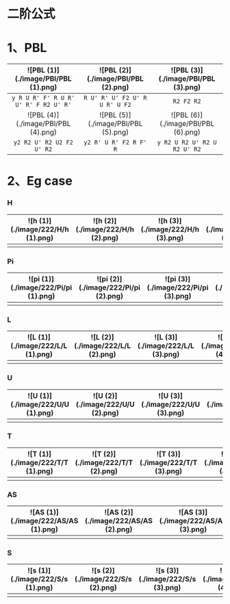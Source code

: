 # 二阶公式





# 1、PBL

|  ![PBL (1)](./image/PBl/PBL (1).png)  | ![PBL (2)](./image/PBl/PBL (2).png) | ![PBL (3)](./image/PBl/PBL (3).png) |
| :-----------------------------------: | :---------------------------------: | :---------------------------------: |
| `y R U R' F' R U R' U' R' F R2 U' R'` |   `R U' R' U' F2 U' R U R' U F2`    |             `R2 F2 R2`              |
|  ![PBL (4)](./image/PBl/PBL (4).png)  | ![PBL (5)](./image/PBl/PBL (5).png) | ![PBL (6)](./image/PBl/PBL (6).png) |
|       `y2 R2 U' R2 U2 F2 U' R2`       |       `y2 R' U R' F2 R F' R`        |    `y R2 U R2 U' R2 U R2 U' R2`     |









# 2、Eg case

### H

| ![h (1)](./image/222/H/h (1).png) | ![h (2)](./image/222/H/h (2).png) | ![h (3)](./image/222/H/h (3).png) | ![h (4)](./image/222/H/h (4).png) |
| --------------------------------- | --------------------------------- | --------------------------------- | --------------------------------- |
|                                   |                                   |                                   |                                   |

### Pi

| ![pi (1)](./image/222/Pi/pi (1).png) | ![pi (2)](./image/222/Pi/pi (2).png) | ![pi (3)](./image/222/Pi/pi (3).png) | ![pi (4)](./image/222/Pi/pi (4).png) | ![pi (5)](./image/222/Pi/pi (5).png) | ![pi (6)](./image/222/Pi/pi (6).png) |
| ------------------------------------ | ------------------------------------ | ------------------------------------ | ------------------------------------ | ------------------------------------ | ------------------------------------ |
|                                      |                                      |                                      |                                      |                                      |                                      |

### L

| ![L (1)](./image/222/L/L (1).png) | ![L (2)](./image/222/L/L (2).png) | ![L (3)](./image/222/L/L (3).png) | ![L (4)](./image/222/L/L (4).png) | ![L (5)](./image/222/L/L (5).png) | ![L (6)](./image/222/L/L (6).png) |
| --------------------------------- | --------------------------------- | --------------------------------- | --------------------------------- | --------------------------------- | --------------------------------- |
|                                   |                                   |                                   |                                   |                                   |                                   |

### U

| ![U (1)](./image/222/U/U (1).png) | ![U (2)](./image/222/U/U (2).png) | ![U (3)](./image/222/U/U (3).png) | ![U (4)](./image/222/U/U (4).png) | ![U (5)](./image/222/U/U (5).png) | ![U (6)](./image/222/U/U (6).png) |
| --------------------------------- | --------------------------------- | --------------------------------- | --------------------------------- | --------------------------------- | --------------------------------- |
|                                   |                                   |                                   |                                   |                                   |                                   |

### T

| ![T (1)](./image/222/T/T (1).png) | ![T (2)](./image/222/T/T (2).png) | ![T (3)](./image/222/T/T (3).png) | ![T (4)](./image/222/T/T (4).png) | ![T (5)](./image/222/T/T (5).png) | ![T (6)](./image/222/T/T (6).png) |
| --------------------------------- | --------------------------------- | --------------------------------- | --------------------------------- | --------------------------------- | --------------------------------- |
|                                   |                                   |                                   |                                   |                                   |                                   |

### AS

| ![AS (1)](./image/222/AS/AS (1).png) | ![AS (2)](./image/222/AS/AS (2).png) | ![AS (3)](./image/222/AS/AS (3).png) | ![AS (4)](./image/222/AS/AS (4).png) | ![AS (5)](./image/222/AS/AS (5).png) | ![AS (6)](./image/222/AS/AS (6).png) |
| ------------------------------------ | ------------------------------------ | ------------------------------------ | ------------------------------------ | ------------------------------------ | ------------------------------------ |
|                                      |                                      |                                      |                                      |                                      |                                      |

### S

| ![s (1)](./image/222/S/s (1).png) | ![s (2)](./image/222/S/s (2).png) | ![s (3)](./image/222/S/s (3).png) | ![s (4)](./image/222/S/s (4).png) | ![s (5)](./image/222/S/s (5).png) | ![s (6)](./image/222/S/s (6).png) |
| --------------------------------- | --------------------------------- | --------------------------------- | --------------------------------- | --------------------------------- | --------------------------------- |
|                                   |                                   |                                   |                                   |                                   |                                   |

